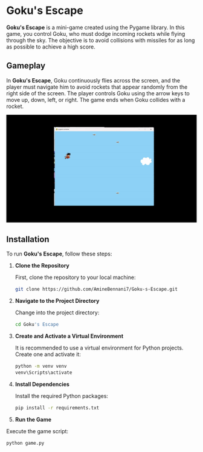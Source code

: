 # Goku's Escape

**Goku's Escape** is a mini-game created using the Pygame library. In this game, you control Goku, who must dodge incoming rockets while flying through the sky. The objective is to avoid collisions with missiles for as long as possible to achieve a high score.

## Gameplay

In **Goku's Escape**, Goku continuously flies across the screen, and the player must navigate him to avoid rockets that appear randomly from the right side of the screen. The player controls Goku using the arrow keys to move up, down, left, or right. The game ends when Goku collides with a rocket.

![Game Demo](https://github.com/AmineBennani7/Goku-s-Escape/raw/0414d91d8275cf9a27f1b1754ed7fba029966003/icons/record.gif)

## Installation

To run **Goku's Escape**, follow these steps:

1. **Clone the Repository**

   First, clone the repository to your local machine:
   ```bash
   git clone https://github.com/AmineBennani7/Goku-s-Escape.git

2. **Navigate to the Project Directory**

   Change into the project directory:
   ```bash
   cd Goku's Escape

3. **Create and Activate a Virtual Environment**

   It is recommended to use a virtual environment for Python projects. Create one and activate it:
   ```bash
   python -m venv venv
   venv\Scripts\activate


4. **Install Dependencies**

   Install the required Python packages:
   ```bash
   pip install -r requirements.txt


5. **Run the Game**

 Execute the game script:
 ```bash
 python game.py













